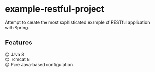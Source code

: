 # example-restful-project
Attempt to create the most sophisticated example of RESTful application with Spring.

## Features
:blush: Java 8  
:blush: Tomcat 8  
:blush: Pure Java-based configuration  